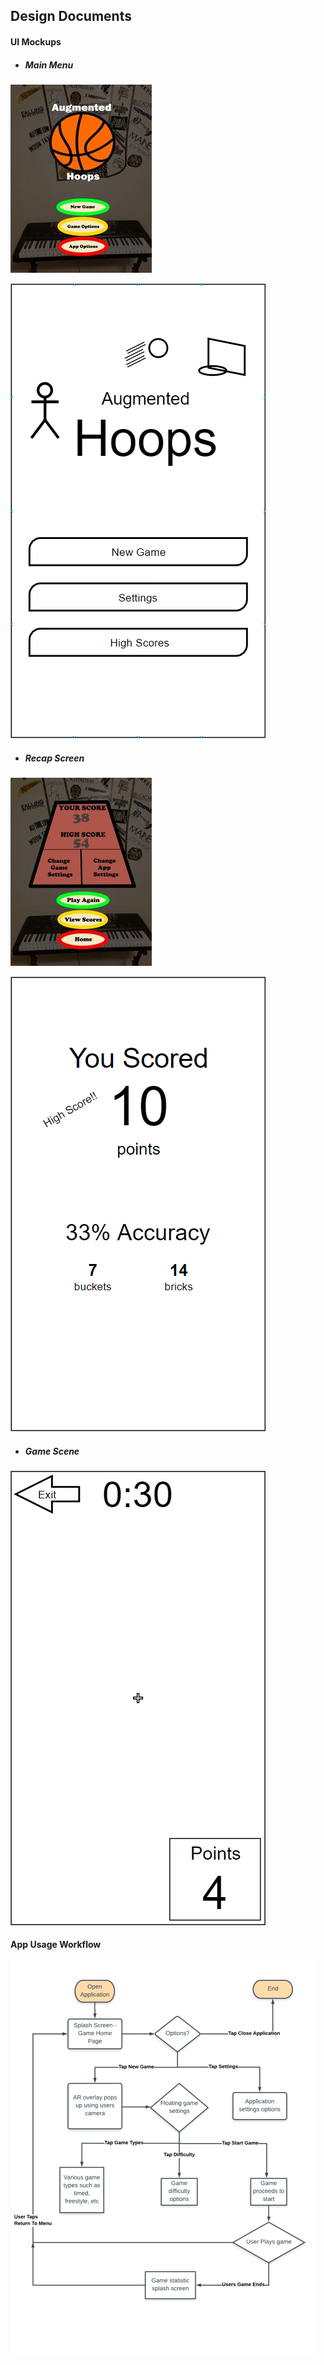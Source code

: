 ## Design Documents

#### UI Mockups

- ##### Main Menu

![Main Menu](/Sprint_2/images/Home_Splash_Screen.jpg 'Main Menu')

![Main Menu](/Sprint_2/images/StartMenuMockup.png 'Main Menu')

- ##### Recap Screen

![Recap Screen](/Sprint_2/images/Score_Splash_Screen.jpg 'Recap Screen')

![Recap Screen](/Sprint_2/images/RecapMockup.png 'Recap Screen')

- ##### Game Scene

![Game Screen](/Sprint_2/images/ARScene.png 'Game Screen')

#### App Usage Workflow

![App Usage Diagram](/Sprint_1/images/Augmented_Hoops_UML.png 'App Usage Diagram')
